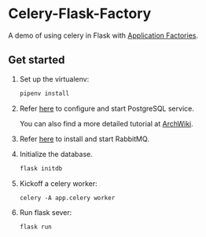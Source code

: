 # Celery-Flask-Factory

A demo of using celery in Flask with
 [Application Factories](http://flask.pocoo.org/docs/1.0/patterns/appfactories/).
 
## Get started

1. Set up the virtualenv:

    ```bash
    pipenv install
    ```
    
2. Refer [here](https://www.postgresql.org/docs/11/tutorial-start.html) to configure and start PostgreSQL service.

    You can also find a more detailed tutorial at [ArchWiki](https://wiki.archlinux.org/index.php/PostgreSQL).

3. Refer [here](https://www.rabbitmq.com/download.html) to install and start RabbitMQ.

4. Initialize the database.

    ```bash
    flask initdb
    ```

5. Kickoff a celery worker:

    ```bash2
    celery -A app.celery worker
    ```

6. Run flask sever:

    ```bash
    flask run
    ```